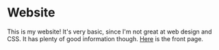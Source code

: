 # Website
This is my website! It's very basic, since I'm not great at web design and CSS. It has plenty of good information though. [Here](https://eric-unc.github.io/) is the front page.

